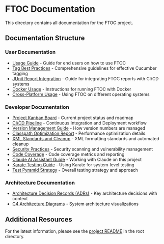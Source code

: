# FTOC Documentation

This directory contains all documentation for the FTOC project.

## Documentation Structure

### User Documentation

- [Usage Guide](user/usage.md) - Guide for end users on how to use FTOC
- [Tag Best Practices](user/tag-best-practices.md) - Comprehensive guidelines for effective Cucumber tagging
- [JUnit Report Integration](user/junit-report-integration.md) - Guide for integrating FTOC reports with CI/CD systems
- [Docker Usage](user/docker-usage.md) - Instructions for running FTOC with Docker
- [Cross-Platform Usage](user/cross-platform.md) - Using FTOC on different operating systems

### Developer Documentation

- [Project Kanban Board](developer/KANBAN.md) - Current project status and roadmap
- [CI/CD Pipeline](developer/CICD.md) - Continuous Integration and Deployment workflow
- [Version Management Guide](developer/VERSION_MANAGEMENT.md) - How version numbers are managed
- [Classpath Optimization Report](developer/CLASSPATH_OPTIMIZATION.md) - Performance optimization details
- [XML Standards and Cleanup](developer/XML_STANDARDS.md) - XML formatting standards and automated cleanup
- [Security Practices](developer/SECURITY.md) - Security scanning and vulnerability management
- [Code Coverage](developer/CODE_COVERAGE.md) - Code coverage metrics and reporting
- [Claude AI Assistant Guide](developer/CLAUDE.md) - Working with Claude on this project
- [Karate Testing Guide](developer/KARATE_TESTING.md) - Using Karate for system-level testing
- [Test Pyramid Strategy](developer/TEST_PYRAMID.md) - Overall testing strategy and approach

### Architecture Documentation

- [Architecture Decision Records (ADRs)](adr/README.md) - Key architecture decisions with context
- [C4 Architecture Diagrams](c4/README.md) - System architecture visualizations

## Additional Resources

For the latest information, please see the [project README](../README.md) in the root directory.
